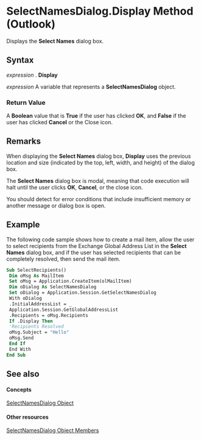 
# SelectNamesDialog.Display Method (Outlook)

Displays the  **Select Names** dialog box.


## Syntax

 _expression_ . **Display**

 _expression_ A variable that represents a **SelectNamesDialog** object.


### Return Value

A  **Boolean** value that is **True** if the user has clicked **OK**, and  **False** if the user has clicked **Cancel** or the Close icon.


## Remarks

When displaying the  **Select Names** dialog box, **Display** uses the previous location and size (indicated by the top, left, width, and height) of the dialog box.

The  **Select Names** dialog box is modal, meaning that code execution will halt until the user clicks **OK**,  **Cancel**, or the close icon.

You should detect for error conditions that include insufficient memory or another message or dialog box is open.


## Example

The following code sample shows how to create a mail item, allow the user to select recipients from the Exchange Global Address List in the  **Select Names** dialog box, and if the user has selected recipients that can be completely resolved, then send the mail item.


```vb
Sub SelectRecipients() 
 Dim oMsg As MailItem 
 Set oMsg = Application.CreateItem(olMailItem) 
 Dim oDialog As SelectNamesDialog 
 Set oDialog = Application.Session.GetSelectNamesDialog 
 With oDialog 
 .InitialAddressList = _ 
 Application.Session.GetGlobalAddressList 
 .Recipients = oMsg.Recipients 
 If .Display Then 
 'Recipients Resolved 
 oMsg.Subject = "Hello" 
 oMsg.Send 
 End If 
 End With 
End Sub
```


## See also


#### Concepts


[SelectNamesDialog Object](1522736a-3cad-9f1c-4da9-b52a3a01731c.md)
#### Other resources


[SelectNamesDialog Object Members](0f5546af-f89a-8a8b-ced9-a2d646bf9634.md)
